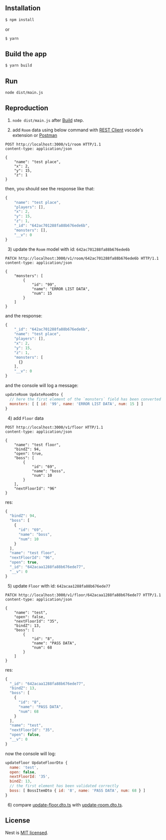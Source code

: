 
## Installation

```bash
$ npm install
```

or

```bash
$ yarn
```


## Build the app

```bash
$ yarn build
```

## Run

```bash
node dist/main.js
```

## Reproduction

1) `node dist/main.js` after [Build](#build-the-app) step.

2) add `Room` data using below command with [REST Client](https://marketplace.visualstudio.com/items?itemName=humao.rest-client) vscode's extension or [Postman](https://www.postman.com/)
```http
POST http://localhost:3000/v1/room HTTP/1.1
content-type: application/json

{
    "name": "test place",
    "x": 2,
    "y": 15,
    "z": 1
}
```

then, you should see the response like that:
```js
{
    "name": "test place",
    "players": [],
    "x": 2,
    "y": 15,
    "z": 1,
    "_id": "642ac701288fa88b676ede6b",
    "monsters": [],
    "__v": 0
}
```

&nbsp;
3) update the `Room` model with id: `642ac701288fa88b676ede6b`
```http
PATCH http://localhost:3000/v1/room/642ac701288fa88b676ede6b HTTP/1.1
content-type: application/json

{
    "monsters": [
        {
            "id": "99",
            "name": "ERROR LIST DATA",
            "num": 15
        }
    ]
}
```

and the response:
```js
{
    "_id": "642ac701288fa88b676ede6b",
    "name": "test place",
    "players": [],
    "x": 2,
    "y": 15,
    "z": 1,
    "monsters": [
      {}
    ],
    "__v": 0
}
```

and the console will log a message:
```js
updateRoom UpdateRoomDto {
  // here the first element of the `monsters` field has been converted from object to array
  monsters: [ [ id: '99', name: 'ERROR LIST DATA', num: 15 ] ]
}
```
&nbsp;
4) add `Floor` data
```http
POST http://localhost:3000/v1/floor HTTP/1.1
content-type: application/json

{
    "name": "test floor",
    "bindZ": 94,
    "open": true,
    "boss": [
        {
            "id": "69",
            "name": "boss",
            "num": 10
        }
    ],
    "nextFloorId": "96"
}
```

res:
```js
{
  "bindZ": 94,
  "boss": [
    {
      "id": "69",
      "name": "boss",
      "num": 10
    }
  ],
  "name": "test floor",
  "nextFloorId": "96",
  "open": true,
  "_id": "642acaa1288fa88b676ede77",
  "__v": 0
}
```
&nbsp;
5) update `Floor` with id: `642acaa1288fa88b676ede77`
```http
PATCH http://localhost:3000/v1/floor/642acaa1288fa88b676ede77 HTTP/1.1
content-type: application/json

{
    "name": "test",
    "open": false,
    "nextFloorId": "35",
    "bindZ": 13,
    "boss": [
        {
            "id": "8",
            "name": "PASS DATA",
            "num": 68
        }
    ]
}
```

res:
```js
{
  "_id": "642acaa1288fa88b676ede77",
  "bindZ": 13,
  "boss": [
    {
      "id": "8",
      "name": "PASS DATA",
      "num": 68
    }
  ],
  "name": "test",
  "nextFloorId": "35",
  "open": false,
  "__v": 0
}
```

now the console will log:
```js
updateFloor UpdateFloorDto {
  name: 'test',
  open: false,
  nextFloorId: '35',
  bindZ: 13,
  // the first element has been validated correctly
  boss: [ BossItemDto { id: '8', name: 'PASS DATA', num: 68 } ]
}
```

&nbsp;
6) compare [update-floor.dto.ts](./src/resource/floor/dto/update-floor.dto.ts) with [update-room.dto.ts](./src/resource/room/dto/update-room.dto.ts).


## License

  Nest is [MIT licensed](https://github.com/nestjs/nest/blob/master/LICENSE).
